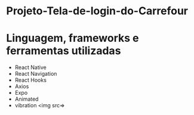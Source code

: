 # Projeto-Tela-de-login-do-Carrefour

# Linguagem, frameworks e ferramentas utilizadas

- React Native
- React Navigation
- React Hooks
- Axios
- Expo
- Animated
- vibration
<img src=> </img>
